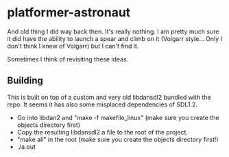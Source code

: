 # platformer-astronaut

And old thing I did way back then. It's really nothing. I am pretty much sure it did have the ability to launch a spear and climb on it (Volgarr style... Only I don't think I knew of Volgarr) but I can't find it.

Sometimes I think of revisiting these ideas.

## Building

This is built on top of a custom and very old libdansdl2 bundled with the repo. It seems it has also some misplaced dependencies of SDL1.2.

- Go into libdan2 and "make -f makefile_linux" (make sure you create the objects directory first)
- Copy the resulting libdansdl2.a file to the root of the project.
- "make all" in the root (make sure you create the objects directory first!)
- ./a.out

